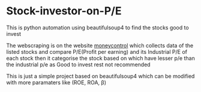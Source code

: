 # Stock-investor-on-P/E
This is python automation using beautifulsoup4 to find the stocks good to invest 

The webscraping is on the website [moneycontrol](https://www.moneycontrol.com/)
which collects data of the listed stocks and compare P/E(Profit per earning) and its Industrial P/E of each stock 
then it categorise the stock based on which have lesser p/e than the industrial p/e as Good to invest rest not recommended

This is just a simple project based on beautifulsoup4 which can be modified with more paramaters like (ROE, ROA, β)
